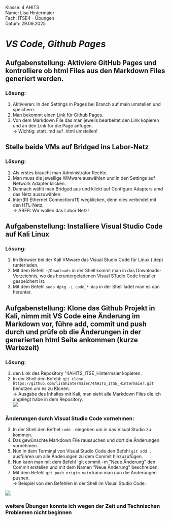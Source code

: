 Klasse: 4 AHITS   
Name: Lisa Hintermaier   
Fach: ITSE4 - Übungen   
Datum: 29.09.2025   

# ***VS Code, Github Pages***

## Aufgabenstellung: Aktiviere GitHub Pages und kontrolliere ob html Files aus den Markdown Files generiert werden.
### Lösung: 
1. Aktivieren: In den Settings in Pages bei Branch auf main umstellen und speichern.   
2. Man bekommt einen Link für Github Pages.       
3. Von dem Markdown File das man jeweils bearbeitet den Link kopieren und an den Link für die Page anfügen.       
-> Wichtig: statt .md auf .html umstellen!       

## Stelle beide VMs auf Bridged ins Labor-Netz
### Lösung: 
1. Als erstes braucht man Administrator Rechte.   
2. Man muss die jeweilige WMware auswählen und in den Settings auf Network Adapter klicken.   
3. Dannach wählt man Bridged aus und klickt auf Configure Adapters umd das Netz auszuwählen.   
4. Inter(R) Ethernet Connection(11) wegklicken, denn dies verbindet mit den HTL-Netz.       
-> ABER: Wir wollen das Labor Netz!      

## Aufgabenstellung: Installiere Visual Studio Code auf Kali Linux
### Lösung: 
1. Im Browser bei der Kali VMware das Visual Studio Code für Linux (.dep) runterladen.   
2. Mit dem Befehl `~/Downloads` in der Shell kommt man in das Downloads-Verzeichnis, wo das heruntergeladenen Visual STudio Code Installer gespeichert ist.       
3. Mit dem Befehl `sudo dpkg -i code_*.dep` in der Shell ladet man es dan herunter.       

## Aufgabenstellung: Klone das Github Projekt in Kali, nimm mit VS Code eine Änderung im Markdown vor, führe add, commit und push durch und prüfe ob die Änderungen in der generierten html Seite ankommen (kurze Wartezeit)
### Lösung: 
1. den Link des Repository "4AHITS_ITSE_Hintermaier kopieren.
2. In der Shell den Befehl:  `git clone https://github.com/lisahintermaier/4AHITS_ITSE_Hintermaier.git` benutzen um es zu Klonen.    
-> Ausgabe des Inhaltes mit Kali, man sieht alle Markdown Files die ich angelegt habe in dem Repository.    
![](https://github.com/user-attachments/assets/1957a5a4-257a-4b2f-bf5b-4c009937a423)
### Änderungen durch Visual Studio Code vornehmen:    
3. In der Shell den Befhel `code .`eingeben um in das Visual Studio zu kommen.   
4. Das gewünschte Markdown File raussuchen und dort die Änderungen vornehmen.
5. Nun in dem Terminal von Visual Studio Code den Befehl `git add .` ausführen um alle Änderungen zu dem Commit hinzuzufügen.
6. Nun kann man mit dem Befehl `git commit -m "Neue Änderung" den Commit erstellen und mit dem Namen "Neue Änderung" beschreiben.
7. Mit dem Befehl `git push origin main` kann man nun die Änderungen pushen.    
   -> Beispiel von den Befehlen in der Shell im Visual Studio Code:
   
![](https://github.com/user-attachments/assets/adc15df3-8346-4acc-823d-20347a9ef510)


### weitere Übungen konnte ich wegen der Zeit und Technischen Problemen nicht beginnen
